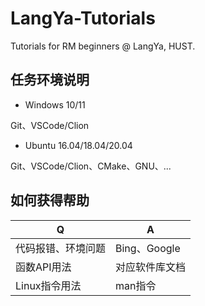 # LangYa-Tutorials

Tutorials for RM beginners @ LangYa, HUST.


## 任务环境说明

* Windows 10/11

Git、VSCode/Clion

* Ubuntu 16.04/18.04/20.04

Git、VSCode/Clion、CMake、GNU、...

## 如何获得帮助

|Q|A|
|-|--|
|代码报错、环境问题|Bing、Google|
|函数API用法|对应软件库文档|
|Linux指令用法|man指令|